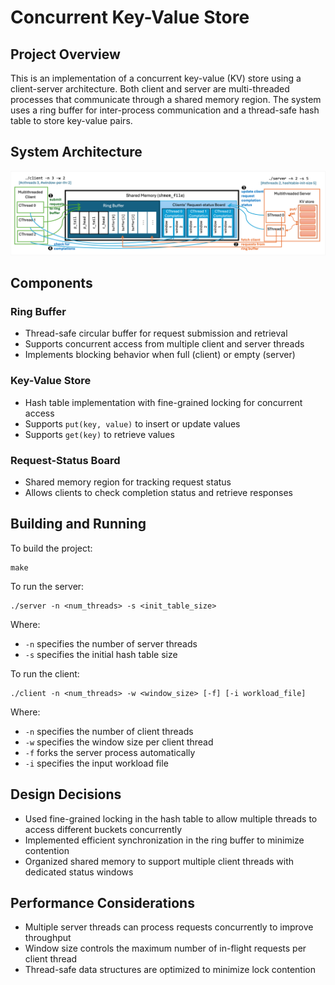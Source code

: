 # Concurrent Key-Value Store

## Project Overview
This is an implementation of a concurrent key-value (KV) store using a client-server architecture. Both client and server are multi-threaded processes that communicate through a shared memory region. The system uses a ring buffer for inter-process communication and a thread-safe hash table to store key-value pairs.

## System Architecture
![Key-Value Store Architecture](Key_value_store.png)

## Components

### Ring Buffer
- Thread-safe circular buffer for request submission and retrieval
- Supports concurrent access from multiple client and server threads
- Implements blocking behavior when full (client) or empty (server)

### Key-Value Store
- Hash table implementation with fine-grained locking for concurrent access
- Supports `put(key, value)` to insert or update values
- Supports `get(key)` to retrieve values

### Request-Status Board
- Shared memory region for tracking request status
- Allows clients to check completion status and retrieve responses

## Building and Running

To build the project:
```
make
```

To run the server:
```
./server -n <num_threads> -s <init_table_size>
```
Where:
- `-n` specifies the number of server threads
- `-s` specifies the initial hash table size

To run the client:
```
./client -n <num_threads> -w <window_size> [-f] [-i workload_file]
```
Where:
- `-n` specifies the number of client threads
- `-w` specifies the window size per client thread
- `-f` forks the server process automatically
- `-i` specifies the input workload file

## Design Decisions
- Used fine-grained locking in the hash table to allow multiple threads to access different buckets concurrently
- Implemented efficient synchronization in the ring buffer to minimize contention
- Organized shared memory to support multiple client threads with dedicated status windows

## Performance Considerations
- Multiple server threads can process requests concurrently to improve throughput
- Window size controls the maximum number of in-flight requests per client thread
- Thread-safe data structures are optimized to minimize lock contention
